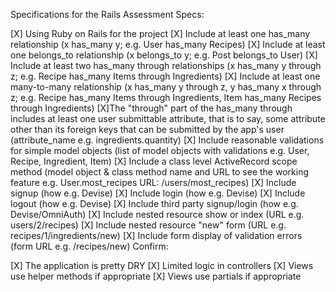 Specifications for the Rails Assessment
Specs:

[X] Using Ruby on Rails for the project
[X] Include at least one has_many relationship (x has_many y; e.g. User has_many Recipes)
[X] Include at least one belongs_to relationship (x belongs_to y; e.g. Post belongs_to User)
[X] Include at least two has_many through relationships (x has_many y through z; e.g. Recipe has_many Items through Ingredients)
[X] Include at least one many-to-many relationship (x has_many y through z, y has_many x through z; e.g. Recipe has_many Items through Ingredients, Item has_many Recipes through Ingredients)
[X]The "through" part of the has_many through includes at least one user submittable attribute, that is to say, some attribute other than its foreign keys that can be submitted by the app's user (attribute_name e.g. ingredients.quantity)
[X] Include reasonable validations for simple model objects (list of model objects with validations e.g. User, Recipe, Ingredient, Item)
[X] Include a class level ActiveRecord scope method (model object & class method name and URL to see the working feature e.g. User.most_recipes URL: /users/most_recipes)
[X] Include signup (how e.g. Devise)
[X] Include login (how e.g. Devise)
[X] Include logout (how e.g. Devise)
[X] Include third party signup/login (how e.g. Devise/OmniAuth)
[X] Include nested resource show or index (URL e.g. users/2/recipes)
[X] Include nested resource "new" form (URL e.g. recipes/1/ingredients/new)
[X] Include form display of validation errors (form URL e.g. /recipes/new)
Confirm:

[X] The application is pretty DRY
[X] Limited logic in controllers
[X] Views use helper methods if appropriate
[X] Views use partials if appropriate